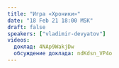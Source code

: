 ```yaml
---
title: "Игра «Хроники»"
date: "18 Feb 21 18:00 MSK"
draft: false
speakers: ["vladimir-devyatov"] 
videos:
  доклад: 4NAp9WakjDw
  обсуждение доклада: ndKdsn_VP4o
--- 
```

